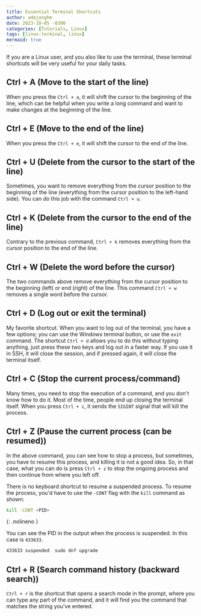 ```yaml
---
title: Essential Terminal Shortcuts
author: adejonghm
date: 2023-10-05 -0300
categories: [Tutorials, Linux]
tags: [linux-terminal, linux]
mermaid: true
---
```


If you are a Linux user, and you also like to use the terminal, these terminal shortcuts will be very useful for your daily tasks.

## Ctrl + A (Move to the start of the line)

When you press the `Ctrl + a`, it will shift the cursor to the beginning of the line, which can be helpful when you write a long command and want to make changes at the beginning of the line.

## Ctrl + E (Move to the end of the line)

When you press the `Ctrl + e`, it will shift the cursor to the end of the line.

## Ctrl + U (Delete from the cursor to the start of the line)

Sometimes, you want to remove everything from the cursor position to the beginning of the line (everything from the cursor position to the left-hand side). You can do this job with the command `Ctrl + u`.

## Ctrl + K (Delete from the cursor to the end of the line)

Contrary to the previous command, `Ctrl + k` removes everything from the cursor position to the end of the line.

## Ctrl + W (Delete the word before the cursor)

The two commands above remove everything from the cursor position to the beginning (left) or end (right) of the line. This command `Ctrl + w` removes a single word before the cursor.

## Ctrl + D (Log out or exit the terminal)

My favorite shortcut. When you want to log out of the terminal, you have a few options; you can use the Windows terminal button, or use the `exit` command. The shortcut `Ctrl + d` allows you to do this without typing anything, just press these two keys and log out in a faster way. If you use it in SSH, it will close the session, and if pressed again, it will close the terminal itself.

## Ctrl + C (Stop the current process/command)

Many times, you need to stop the execution of a command, and you don't know how to do it. Most of the time, people end up closing the terminal itself. When you press `Ctrl + c`, it sends the `SIGINT` signal that will kill the process.

## Ctrl + Z (Pause the current process (can be resumed))

In the above command, you can see how to stop a process, but sometimes, you have to resume this process, and killing it is not a good idea. So, in that case, what you can do is press `Ctrl + z` to stop the ongoing process and then continue from where you left off.

There is no keyboard shortcut to resume a suspended process. To resume the process, you'd have to use the `-CONT` flag with the `kill` command as shown:

```sh
kill -CONT <PID>
```
{: .nolineno }

You can see the PID in the output when the process is suspended. In this case is `433633`.

```sh
433633 suspended  sudo dnf upgrade
```

## Ctrl + R (Search command history (backward search))

`Ctrl + r` is the shortcut that opens a search mode in the prompt, where you can type any part of the command, and it will find you the command that matches the string you've entered.

